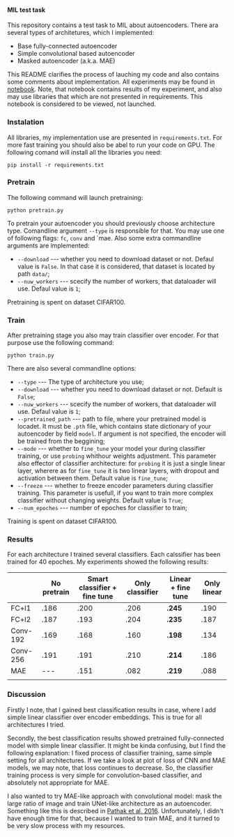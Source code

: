 #### MIL test task

This repository contains a test task to MIL about autoencoders. There ara several types of architetures, which I implemented:
  * Base fully-connected autoencoder
  * Simple convolutional based autoencoder
  * Masked autoencoder (a.k.a. MAE)
  
This README clarifies the process of lauching my code and also contains some comments about implementation. All experiments may be found in [notebook](https://github.com/johanDDC/MIL_autoencoder/blob/master/notebooks/experiments.ipynb). Note, that notebook contains results of my experiment, and also may use libraries that which are not presented in requirements. This notebook is considered to be viewed, not launched.

### Instalation

All libraries, my implementation use are presented in `requirements.txt`. For more fast training you should also be abel to run your code on GPU. The following comand will install all the libraries you need:

`pip install -r requirements.txt`

### Pretrain

The following command will launch pretraining:

`python pretrain.py`

To pretrain your autoencoder you should previously choose architecture type. Comandline argument `--type` is responsible for that. You may use one of following flags: `fc`, `conv` and `mae. Also some extra commandline arguments are implemented:

  * `--download` --- whether you need to download dataset or not. Defaul value is `False`. In that case it is considered, that dataset is located by path `data/`;
  * `--nuw_workers` --- scecify the number of workers, that dataloader will use. Defaul value is `1`;
  
Pretraining is spent on dataset CIFAR100.

### Train

After pretraining stage you also may train classifier over encoder. For that purpose use the following command:

`python train.py`

There are also several commandline options:

  * `--type` --- The type of architecture you use;
  * `--download` --- whether you need to download dataset or not. Default is `False`;
  * `--nuw_workers` --- scecify the number of workers, that dataloader will use. Defaul value is `1`;
  * `--pretrained_path` --- path to file, where your pretrained model is locadet. It must be `.pth` file, which contains state dictionary of your autoencoder by field `model`. If argument is not specified, the encoder will be trained from the beggining;
  * `--mode` --- whether to `fine_tune` your model your during classifier training, or use `probing` whithour weights adjustment. This parameter also effector of classifier architecture: for `probing` it is just a single linear layer, wherere as for `fine_tune` it is two linear layers, with dropout and activation between them. Default value is `fine_tune`;
  * `--freeze` --- whether to freeze encoder parameters during classifier training. This parameter is usefull, if you want to train more complex classifier without changing weights. Default value is `True`;
  * `--num_epoches` --- number of epoches for classifier to train;
  
Training is spent on dataset CIFAR100.

### Results

For each architecture I trained several classifiers. Each calssifier has been trained for 40 epoches.
My experiments showed the following results:

|          | No pretrain | Smart classifier + fine tune | Only classifier | Linear + fine tune | Only linear |
|----------|-------------|------------------------------|-----------------|--------------------|-------------|
| FC+l1    | .186        | .200                         | .206            | **.245**           | .190        |
| FC+l2    | .187        | .193                         | .204            | **.235**           | .187        |
| Conv-192 | .169        | .168                         | .160            | **.198**           | .134        |
| Conv-256 | .191        | .191                         | .210            | **.214**           | .186        |
| MAE      | ---         | .151                         | .082            | **.219**           | .088        |
|          |             |                              |                 |                    |             |

### Discussion

Firstly I note, that I gained best classification results in case, where I add simple linear classifier over encoder embeddings. This is true for all architectures I tried.

Secondly, the best classification results showed pretrained fully-connected model with simple linear classifier. It might be kinda confusing, but I find the following explanation: I fixed process of classifier training, same simple setting for all architectures. If we take a look at plot of loss of CNN and MAE models, we may note, that loss continues to decrease. So, the classifier training process is very simple for convolution-based classifier, and absolutely not appropriate for MAE.

I also wanted to try MAE-like approach with convolutional model: mask the large ratio of image and train UNet-like architecture as an autoencoder. Something like this is described in [Pathak et al. 2016](https://arxiv.org/abs/1604.07379). Unfortunately, I didn't have enough time for that, because I wanted to train MAE, and it turned to be very slow process with my resources.
